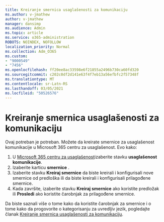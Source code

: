 ```yaml
---
title: Kreiranje smernica usaglašenosti za komunikaciju
ms.author: v-jmathew
author: v-jmathew
manager: dansimp
ms.audience: Admin
ms.topic: article
ms.service: o365-administration
ROBOTS: NOINDEX, NOFOLLOW
localization_priority: Normal
ms.collection: Adm_O365
ms.custom:
- "9000549"
- "7456"
ms.openlocfilehash: ff20ee8ac33598e6f21855a2496b730ca60fd320
ms.sourcegitcommit: c202c0df2d141e63f4f7eb13a56efbfc2f57348f
ms.translationtype: MT
ms.contentlocale: sr-Latn-RS
ms.lasthandoff: 03/05/2021
ms.locfileid: "50526576"
---
```

# <a name="create-a-communication-compliance-policy"></a>Kreiranje smernica usaglašenosti za komunikaciju

Ovaj potreban je potreban. Možete da kreirate smernice za usaglašenost komunikacije u Microsoft 365 centru za usaglašenost. Evo kako:

1. U [Microsoft 365 centru za usaglašenost](https://go.microsoft.com/fwlink/?linkid=2130502)izaberite stavku **usaglašenost komunikacije**.
2. Izaberite karticu **smernice** .
3. Izaberite stavku **Kreiraj smernice** da biste kreirali i konfigurisali nove smernice od predloška ili da biste kreirali i konfigurisali prilagođene smernice.
4. Kada završite, izaberite stavku **Kreiraj smernice** ako koristite predložak ili **Prosledi** ako koristite čarobnjak za prilagođene smernice.

Da biste saznali više o tome kako da koristite čarobnjak za smernice i o tome kako da progovorite o kategorisanju za uvredljiv jezik, pogledajte članak [Kreiranje smernica usaglašenosti za komunikaciju](https://go.microsoft.com/fwlink/?linkid=2129079).
